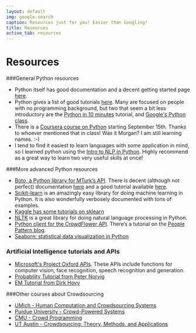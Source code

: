 ```yaml
---
layout: default
img: google-search
caption: Resources just for you! Easier than Googling!
title: Resources
active_tab: resources
---
```


Resources 
=============================================================



###General Python resources

- Python itself has good documentation and a decent getting started page [here](https://docs.python.org/2/tutorial/introduction.html).
- Python gives a list of good tutorials [here](https://wiki.python.org/moin/BeginnersGuide/Programmers). Many are focused on people with no programming background, but two that seem a bit less introductory are the [Python in 10 minutes](http://www.stavros.io/tutorials/python/) tutorial, and [Google's Python class](https://developers.google.com/edu/python/).
- There is a [Coursera course on Python](https://www.coursera.org/course/interactivepython) starting September 15th. Thanks to whoever mentioned that in class! Was it Morgan? I am still learning names. :-)
- I tend to find it easiest to learn languages with some application in mind, so I learned python using the [Intro to NLP in Python](http://www.nltk.org/book/). Highly recommend as a great way to learn two very useful skills at once!

###More advanced Python resources 

- [Boto, a Python library for MTurk’s API](https://github.com/boto/boto). There is decent (although not perfect) documentation [here](http://boto.readthedocs.org/en/latest/ref/mturk.html) and a good tutorial available [here](http://www.toforge.com/2011/04/boto-mturk-tutorial-create-hits/).
- [Scikit-learn](http://scikit-learn.org/stable/) is an amazingly easy library for doing machine learning in Python. It is also wonderfully verbosely documented with tons of examples.
- [Kaggle has some tutorials on sklearn](https://www.kaggle.com/c/data-science-london-scikit-learn/visualization)
- [NLTK](http://www.nltk.org/) is a great library for doing natural language processing in Python.  
- [Python client for the CrowdFlower API](https://github.com/peoplepattern/crowdflower).  There’s a tutorial on the [People Pattern blog](http://www.peoplepattern.com/crowdflower-python-client-crowdflower-api/).
- [Seaborn: statistical data visualization in Python](http://stanford.edu/~mwaskom/software/seaborn/index.html)

### Artificial Intelligence tutorials and APIs
- [Microsoft's Project Oxford APIs](https://www.projectoxford.ai).  These APIs include functions for computer vision, face recognition, speech recognition and generation. 
- [Probability Tutorial from Peter Norvig](http://nbviewer.ipython.org/url/norvig.com/ipython/Probability.ipynb)
- [EM Tutorial from Dirk Hovy](https://github.com/dirkhovy/emtutorial)


###Other courses about Crowdsourcing 
- [UMich - Human Computation and Crowdsourcing Systems](https://docs.google.com/document/d/1aJki8Kq-uXIjUnLMK4SdQHqlYo1xULTH93gOcjYL6vw/pub?embedded=true)
- [Purdue University - Crowd-Powered Systems](https://engineering.purdue.edu/~aq/695/15sp/)
- [CMU - Crowd Programming](http://www.programthecrowd.com)
- [UT Austin - Crowdsourcing: Theory, Methods, and Applications  ](https://docs.google.com/document/d/1oiweK0Vvio193DSze9gANzj81XqwjaV3W6uF5pQ9s4M/preview)
